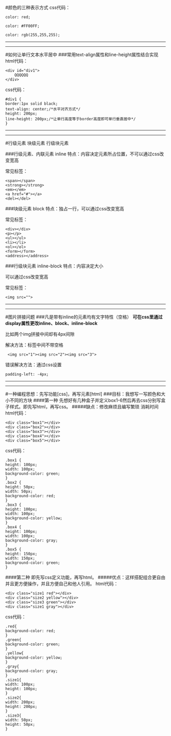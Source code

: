 #颜色的三种表示方式
css代码：

    color: red;

	color: #FF00FF;

	color: rgb(255,255,255);


***
***
#如何让单行文本水平居中
###常用text-align属性和line-height属性结合实现
html代码：

    <div id="div1">
		QQQQQQ
	</div>
css代码：

    #div1 {
	border:1px solid black;
	text-align: center;/*水平对齐方式*/
	height: 200px;
	line-height: 200px;/*让单行高度等于border高度即可单行垂直居中*/
    }
***
***
#行级元素  块级元素  行级块元素

###行级元素、内联元素  inline
特点：内容决定元素所占位置，不可以通过css改变宽高

常见标签：

    <span></span>
    <strong></strong>
    <em></em>
    <a href="#"></a>
    <del></del>

###块级元素  block
特点：独占一行，可以通过css改变宽高

常见标签：

    <div></div>
    <p></p>
    <ul></ul>
    <li></li>
    <ol></ol>
    <form></form>
    <address></address>

###行级块元素   inline-block
特点：内容决定大小

可以通过css改变宽高

常见标签：

    <img src="">





***
***
#图片拼接问题
###凡是带有inline的元素均有文字特性（空格）
**可在css里通过display属性更改inline、block、inline-block**

比如两个img拼接中间却有4px间隙

解决方法：<img>标签中间不带空格 

     <img src="1"><img src="2"><img src="3">

错误解决方法：通过css设置

    padding-left: -4px;

***
***

#一种编程思想：先写功能[css]，再写元素[html]
###目标：我想写一写颜色和大小不同的方块
####第一种
先想好有几种盒子并定义box1-6然后再去css分别写盒子样式。即先写html，再写css。
#####缺点：修改麻烦且编写繁琐 消耗时间
html代码：

    <div class="box1"></div>
	<div class="box2"></div>
	<div class="box3"></div>
	<div class="box4"></div>
	<div class="box5"></div>

css代码：
    
    .box1 {
	height: 100px;
	width: 100px;
	background-color: green;
    }
    .box2 {
	height: 50px;
	width: 50px;
	background-color: red;
    }
    .box3 {
	height: 100px;
	width: 100px;
	background-color: yellow;
    }
    .box4 {
	height: 100px;
	width: 100px;
	background-color: gray;
    }
    .box5 {
	height: 150px;
	width: 150px;
	background-color: green;
    }


####第二种
即先写css定义功能，再写html。
#####优点：这样搭配组合更自由并且更方便操作，并且方便自己和他人引用。
html代码：

    <div class="size1 red"></div>
	<div class="size2 yellow"></div>
	<div class="size3 green"></div>
	<div class="size1 gray"></div>

css代码：

    .red{
	background-color: red;
    }
    .green{
	background-color: green;
    }
    .yellow{
	background-color: yellow;
    }
    .gray{
	background-color: gray;
    }
    .size1{
	width: 100px;
	height: 100px;
    }
    .size2{
	width: 200px;
	height: 200px;
    }
    .size3{
	width: 50px;
	height: 50px;
    }
